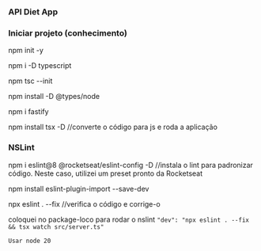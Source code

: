 ### API Diet App


### Iniciar projeto (conhecimento)


npm init -y

npm i -D typescript

npm tsc --init

npm install -D @types/node

npm i fastify

npm install tsx -D //converte o código para js e roda a aplicação

### NSLint

npm i eslint@8 @rocketseat/eslint-config -D //instala o lint para padronizar código. Neste caso, utilizei um preset pronto da Rocketseat

npm install eslint-plugin-import --save-dev

npx eslint . --fix  //verifica o código e corrige-o

coloquei no package-loco para rodar o nslint ` "dev": "npx eslint . --fix && tsx watch src/server.ts" `

`Usar node 20`